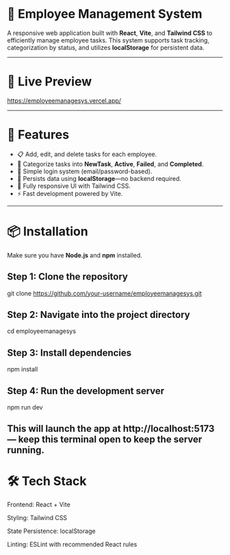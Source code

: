 # 💼 Employee Management System

A responsive web application built with **React**, **Vite**, and **Tailwind CSS** to efficiently manage employee tasks. This system supports task tracking, categorization by status, and utilizes **localStorage** for persistent data.

---

# 🚀 Live Preview

https://employeemanagesys.vercel.app/

---

# 🧠 Features

- 📋 Add, edit, and delete tasks for each employee.
- 🔄 Categorize tasks into **NewTask**, **Active**, **Failed**, and **Completed**.
- 🔐 Simple login system (email/password-based).
- 💾 Persists data using **localStorage**—no backend required.
- 🎨 Fully responsive UI with Tailwind CSS.
- ⚡ Fast development powered by Vite.

---

# 📦 Installation

Make sure you have **Node.js** and **npm** installed.

## Step 1: Clone the repository
git clone https://github.com/your-username/employeemanagesys.git

## Step 2: Navigate into the project directory
cd employeemanagesys

## Step 3: Install dependencies
npm install

## Step 4: Run the development server
npm run dev

## This will launch the app at http://localhost:5173 — keep this terminal open to keep the server running.

# 🛠️ Tech Stack
Frontend: React + Vite

Styling: Tailwind CSS

State Persistence: localStorage

Linting: ESLint with recommended React rules


